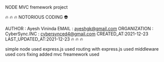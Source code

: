 NODE MVC fremework project 

🔥 🔥 🔥 
NOTORIOUS CODING 👽 

AUTHOR : Ayesh Vininda
EMAIL : ayeshgk@gmail.com
ORGANIZATION : CyberSync.INC : cybersynced4@gmail.com
CREATED_AT:2021-12-23
LAST_UPDATED_AT:2021-12-23
🔥 🔥 🔥 

simple node used
express.js used
routing with express.js used
middleware used 
cors fixing added
mvc freamework used
